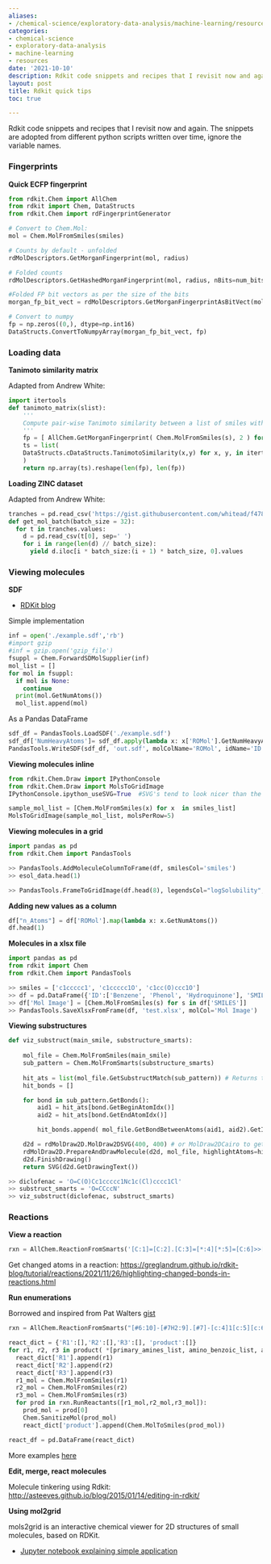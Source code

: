 ```yaml
---
aliases:
- /chemical-science/exploratory-data-analysis/machine-learning/resources/2021/10/10/Rdkit
categories:
- chemical-science
- exploratory-data-analysis
- machine-learning
- resources
date: '2021-10-10'
description: Rdkit code snippets and recipes that I revisit now and again.
layout: post
title: Rdkit quick tips
toc: true

---
```


Rdkit code snippets and recipes that I revisit now and again. The snippets are adopted from different python scripts written over time, ignore the variable names.

### Fingerprints 

**Quick ECFP fingerprint** 

```python
from rdkit.Chem import AllChem
from rdkit import Chem, DataStructs
from rdkit.Chem import rdFingerprintGenerator

# Convert to Chem.Mol: 
mol = Chem.MolFromSmiles(smiles)

# Counts by default - unfolded 
rdMolDescriptors.GetMorganFingerprint(mol, radius) 

# Folded counts 
rdMolDescriptors.GetHashedMorganFingerprint(mol, radius, nBits=num_bits)

#Folded FP bit vectors as per the size of the bits 
morgan_fp_bit_vect = rdMolDescriptors.GetMorganFingerprintAsBitVect(mol, radius, nBits=num_bits)

# Convert to numpy 
fp = np.zeros((0,), dtype=np.int16)
DataStructs.ConvertToNumpyArray(morgan_fp_bit_vect, fp)
```

### Loading data

**Tanimoto similarity matrix**

Adapted from Andrew White: 

```python
import itertools
def tanimoto_matrix(slist):
    '''
    Compute pair-wise Tanimoto similarity between a list of smiles with ECFP4 FPs
    '''
    fp = [ AllChem.GetMorganFingerprint( Chem.MolFromSmiles(s), 2 ) for s in slist ]
    ts = list(
    DataStructs.cDataStructs.TanimotoSimilarity(x,y) for x, y, in itertools.product(fp, repeat=2)
    )
    return np.array(ts).reshape(len(fp), len(fp))
```

**Loading ZINC dataset** 

Adapted from Andrew White:

```python
tranches = pd.read_csv('https://gist.githubusercontent.com/whitead/f47887e45bbd2f38332182d2d422da6b/raw/a3948beac9b9034dab432b697c5ec238503ac5d0/tranches.txt')
def get_mol_batch(batch_size = 32):
  for t in tranches.values:
    d = pd.read_csv(t[0], sep=' ')    
    for i in range(len(d) // batch_size):
      yield d.iloc[i * batch_size:(i + 1) * batch_size, 0].values
```

### Viewing molecules 

**SDF**

* [RDKit blog](https://greglandrum.github.io/rdkit-blog/posts/2022-10-28-dealing-with-multiconformer-sd-files.html)

Simple implementation

```python
inf = open('./example.sdf','rb')
#import gzip 
#inf = gzip.open('gzip_file')
fsuppl = Chem.ForwardSDMolSupplier(inf)
mol_list = []
for mol in fsuppl:
  if mol is None:
    continue
  print(mol.GetNumAtoms())
  mol_list.append(mol)
```

As a Pandas DataFrame

```python
sdf_df = PandasTools.LoadSDF('./example.sdf')
sdf_df['NumHeavyAtoms']= sdf_df.apply(lambda x: x['ROMol'].GetNumHeavyAtoms(), axis=1)
PandasTools.WriteSDF(sdf_df, 'out.sdf', molColName='ROMol', idName='ID', properties=list(sdf_df.columns), allNumeric=False)
```

**Viewing molecules inline** 

```python
from rdkit.Chem.Draw import IPythonConsole
from rdkit.Chem.Draw import MolsToGridImage 
IPythonConsole.ipython_useSVG=True  #SVG's tend to look nicer than the png counterparts

sample_mol_list = [Chem.MolFromSmiles(x) for x  in smiles_list]
MolsToGridImage(sample_mol_list, molsPerRow=5)
```

**Viewing molecules in a grid**

```python
import pandas as pd
from rdkit.Chem import PandasTools

>> PandasTools.AddMoleculeColumnToFrame(df, smilesCol='smiles')
>> esol_data.head(1)

>> PandasTools.FrameToGridImage(df.head(8), legendsCol="logSolubility", molsPerRow=4)
```

**Adding new values as a column** 

```python
df["n_Atoms"] = df['ROMol'].map(lambda x: x.GetNumAtoms())
df.head(1)
```

**Molecules in a xlsx file**

```python
import pandas as pd
from rdkit import Chem
from rdkit.Chem import PandasTools

>> smiles = ['c1ccccc1', 'c1ccccc1O', 'c1cc(O)ccc1O']
>> df = pd.DataFrame({'ID':['Benzene', 'Phenol', 'Hydroquinone'], 'SMILES':smiles})
>> df['Mol Image'] = [Chem.MolFromSmiles(s) for s in df['SMILES']]
>> PandasTools.SaveXlsxFromFrame(df, 'test.xlsx', molCol='Mol Image')
```

**Viewing substructures** 

```python
def viz_substruct(main_smile, substructure_smarts):
    
    mol_file = Chem.MolFromSmiles(main_smile)
    sub_pattern = Chem.MolFromSmarts(substructure_smarts)
    
    hit_ats = list(mol_file.GetSubstructMatch(sub_pattern)) # Returns the indices of the molecule’s atoms that match a substructure query
    hit_bonds = []

    for bond in sub_pattern.GetBonds():
        aid1 = hit_ats[bond.GetBeginAtomIdx()]
        aid2 = hit_ats[bond.GetEndAtomIdx()]

        hit_bonds.append( mol_file.GetBondBetweenAtoms(aid1, aid2).GetIdx() )

    d2d = rdMolDraw2D.MolDraw2DSVG(400, 400) # or MolDraw2DCairo to get PNGs
    rdMolDraw2D.PrepareAndDrawMolecule(d2d, mol_file, highlightAtoms=hit_ats,  highlightBonds=hit_bonds)
    d2d.FinishDrawing()
    return SVG(d2d.GetDrawingText())

>> diclofenac = 'O=C(O)Cc1ccccc1Nc1c(Cl)cccc1Cl'
>> substruct_smarts = 'O=CCccN'
>> viz_substruct(diclofenac, substruct_smarts)
```

### Reactions 

**View a reaction**

```python
rxn = AllChem.ReactionFromSmarts('[C:1]=[C:2].[C:3]=[*:4][*:5]=[C:6]>>[C:1]1[C:2][C:3][*:4]=[*:5][C:6]1')
```

Get changed atoms in a reaction: https://greglandrum.github.io/rdkit-blog/tutorial/reactions/2021/11/26/highlighting-changed-bonds-in-reactions.html

**Run enumerations**

Borrowed and inspired from Pat Walters [gist](https://gist.github.com/PatWalters/7439099598b4f08a331a81b209f88baa#file-reaction_example-ipynb)

```python
rxn = AllChem.ReactionFromSmarts("[#6:10]-[#7H2:9].[#7]-[c:4]1[c:5][c:6][c:7][c:8][c:3]1-[#6](-[OH])=O.[#6H:1](-[#6:2])=O>>[#6:10]-[#7:9]-c1n[c:1](-[#6:2])n[c:4]2[c:5][c:6][c:7][c:8][c:3]12")

react_dict = {'R1':[],'R2':[],'R3':[], 'product':[]}
for r1, r2, r3 in product( *[primary_amines_list, amino_benzoic_list, aldehyde_list]):
  react_dict['R1'].append(r1)
  react_dict['R2'].append(r2)
  react_dict['R3'].append(r3)
  r1_mol = Chem.MolFromSmiles(r1)
  r2_mol = Chem.MolFromSmiles(r2)
  r3_mol = Chem.MolFromSmiles(r3)
  for prod in rxn.RunReactants([r1_mol,r2_mol,r3_mol]):
    prod_mol = prod[0]
    Chem.SanitizeMol(prod_mol)
    react_dict['product'].append(Chem.MolToSmiles(prod_mol))

react_df = pd.DataFrame(react_dict)
```

More examples [here](https://pgg1610.github.io/blog_fastpages/chemical-science/python/data-analysis/2022/08/31/cheminfo_smirks.html)

**Edit, merge, react molecules** 

Molecule tinkering using Rdkit: http://asteeves.github.io/blog/2015/01/14/editing-in-rdkit/

**Using mol2grid**

mols2grid is an interactive chemical viewer for 2D structures of small molecules, based on RDKit.

* [Jupyter notebook explaining simple application](https://practicalcheminformatics.blogspot.com/2021/10/exploratory-data-analysis-with.html)